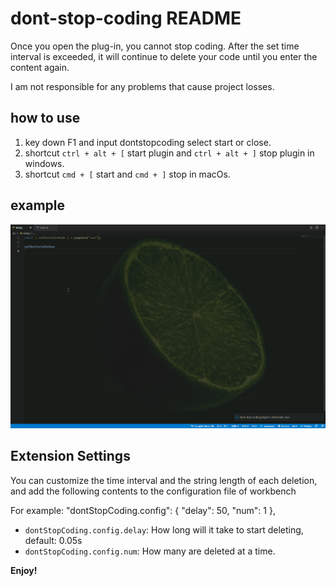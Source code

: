 # dont-stop-coding README

Once you open the plug-in, you cannot stop coding. After the set time interval is exceeded, it will continue to delete your code until you enter the content again.

I am not responsible for any problems that cause project losses.

## how to use

1. key down F1 and input dontstopcoding select start or close.
2. shortcut `ctrl + alt + [` start plugin and `ctrl + alt + ]` stop plugin in windows.
3. shortcut `cmd + [` start and `cmd + ]` stop in macOs.

## example

![example](https://raw.githubusercontent.com/1714080902120/dont-stop-coding/main/src/image/example.gif)


## Extension Settings

You can customize the time interval and the string length of each deletion, and add the following contents to the configuration file of workbench

For example:
    "dontStopCoding.config": {
        "delay": 50,
        "num": 1
    },
* `dontStopCoding.config.delay`: How long will it take to start deleting, default: 0.05s
* `dontStopCoding.config.num`: How many are deleted at a time.

**Enjoy!**
